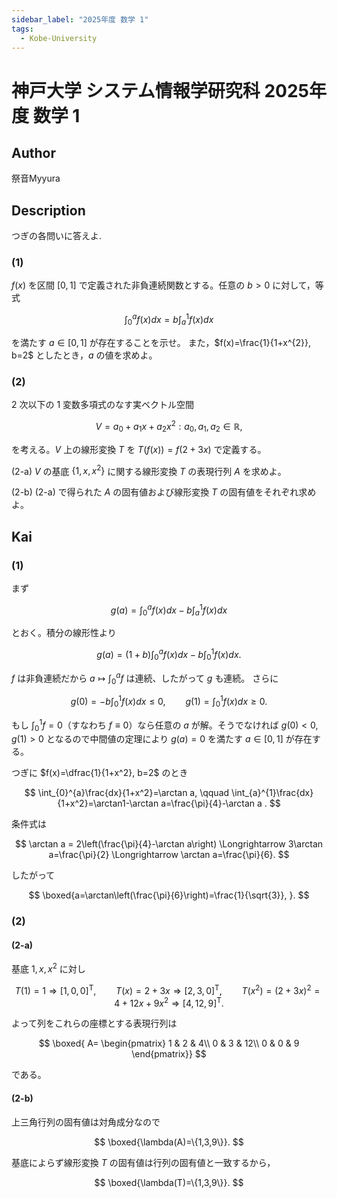 ```yaml
---
sidebar_label: "2025年度 数学 1"
tags:
  - Kobe-University
---
```

# 神戸大学 システム情報学研究科 2025年度 数学 1

## **Author**
祭音Myyura

## **Description**
つぎの各問いに答えよ.

### (1)
$f(x)$ を区間 $[0,1]$ で定義された非負連続関数とする。任意の $b>0$ に対して，等式

$$
\int_{0}^{a} f(x)dx = b \int_{a}^{1} f(x)dx
$$

を満たす $a\in[0,1]$ が存在することを示せ。
また，$f(x)=\frac{1}{1+x^{2}}, b=2$ としたとき，$a$ の値を求めよ。

### (2)
$2$ 次以下の $1$ 変数多項式のなす実ベクトル空間

$$
V={a_0+a_1x+a_2x^2 : a_0,a_1,a_2 \in \mathbb{R},}
$$

を考える。$V$ 上の線形変換 $T$ を $T(f(x))=f(2+3x)$ で定義する。

(2-a) $V$ の基底 $\{1,x,x^2\}$ に関する線形変換 $T$ の表現行列 $A$ を求めよ。

(2-b) (2-a) で得られた $A$ の固有値および線形変換 $T$ の固有値をそれぞれ求めよ。

## **Kai**
### (1)
まず

$$
g(a)=\int_{0}^{a} f(x)dx - b\int_{a}^{1} f(x)dx
$$

とおく。積分の線形性より

$$
g(a)=(1+b)\int_{0}^{a} f(x)dx - b\int_{0}^{1} f(x)dx.
$$

$f$ は非負連続だから $a\mapsto \int_{0}^{a} f$ は連続、したがって $g$ も連続。
さらに

$$
g(0)=-b\int_{0}^{1}f(x)dx \le 0,\qquad
g(1)=\int_{0}^{1}f(x)dx \ge 0 .
$$

もし $\int_{0}^{1} f=0$（すなわち $f\equiv 0$）なら任意の $a$ が解。そうでなければ
$g(0)<0, g(1)>0$ となるので中間値の定理により $g(a)=0$ を満たす $a\in[0,1]$ が存在する。

つぎに $f(x)=\dfrac{1}{1+x^2}, b=2$ のとき

$$
\int_{0}^{a}\frac{dx}{1+x^2}=\arctan a, \qquad
\int_{a}^{1}\frac{dx}{1+x^2}=\arctan1-\arctan a=\frac{\pi}{4}-\arctan a .
$$

条件式は

$$
\arctan a = 2\left(\frac{\pi}{4}-\arctan a\right)
\Longrightarrow
3\arctan a=\frac{\pi}{2}
\Longrightarrow
\arctan a=\frac{\pi}{6}.
$$

したがって

$$
\boxed{a=\arctan\left(\frac{\pi}{6}\right)=\frac{1}{\sqrt{3}}, }.
$$

### (2)
#### (2-a)
基底 ${1,x,x^2}$ に対し

$$
T(1)=1 \Rightarrow [1,0,0]^{\mathsf T},\qquad
T(x)=2+3x \Rightarrow [2,3,0]^{\mathsf T},\qquad
T(x^2)=(2+3x)^2=4+12x+9x^2 \Rightarrow [4,12,9]^{\mathsf T}.
$$

よって列をこれらの座標とする表現行列は

$$
\boxed{
A=
\begin{pmatrix}
1 & 2 & 4\\
0 & 3 & 12\\
0 & 0 & 9
\end{pmatrix}}
$$

である。

#### (2-b)
上三角行列の固有値は対角成分なので

$$
\boxed{\lambda(A)=\{1,3,9\}}.
$$

基底によらず線形変換 $T$ の固有値は行列の固有値と一致するから，

$$
\boxed{\lambda(T)=\{1,3,9\}}.
$$
